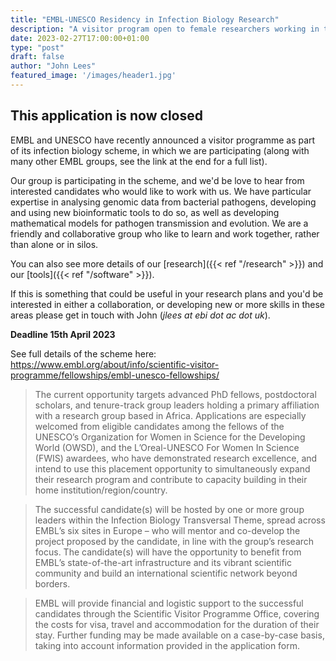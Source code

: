 ```yaml
---
title: "EMBL-UNESCO Residency in Infection Biology Research"
description: "A visitor program open to female researchers working in the area of Infection Biology, and having a primary affiliation with an African institution."
date: 2023-02-27T17:00:00+01:00
type: "post"
draft: false
author: "John Lees"
featured_image: '/images/header1.jpg'
---
```

## This application is now closed

EMBL and UNESCO have recently announced a visitor programme as part of its infection biology scheme,
in which we are participating (along with many other EMBL groups, see the link at
the end for a full list).

Our group is participating in the scheme, and we'd be love to hear from interested candidates
who would like to work with us. We have particular expertise in analysing
genomic data from bacterial pathogens, developing and using new bioinformatic tools
to do so, as well as developing mathematical models for pathogen transmission and evolution.
We are a friendly and collaborative group who like to learn and work together, rather
than alone or in silos.

You can also see more details of our [research]({{< ref "/research" >}}) and our
[tools]({{< ref "/software" >}}).

If this is something that could be useful in your research plans and you'd be interested in either
a collaboration, or developing new or more skills in these areas please get in touch with John (_jlees at ebi dot ac dot uk_).

**Deadline 15th April 2023**

See full details of the scheme here:
https://www.embl.org/about/info/scientific-visitor-programme/fellowships/embl-unesco-fellowships/

> The current opportunity targets advanced PhD fellows, postdoctoral scholars, and tenure-track group leaders holding a primary affiliation with a research group based in Africa. Applications are especially welcomed from eligible candidates among the fellows of the UNESCO’s Organization for Women in Science for the Developing World (OWSD), and the L’Oreal-UNESCO For Women In Science (FWIS) awardees, who have demonstrated research excellence, and intend to use this placement opportunity to simultaneously expand their research program and contribute to capacity building in their home institution/region/country.

> The successful candidate(s) will be hosted by one or more group leaders within the Infection Biology Transversal Theme, spread across EMBL’s six sites in Europe – who will mentor and co-develop the project proposed by the candidate, in line with the group’s research focus. The candidate(s) will have the opportunity to benefit from EMBL’s state-of-the-art infrastructure and its vibrant scientific community and build an international scientific network beyond borders.

> EMBL will provide financial and logistic support to the successful candidates through the Scientific Visitor Programme Office, covering the costs for visa, travel and accommodation for the duration of their stay. Further funding may be made available on a case-by-case basis, taking into account information provided in the application form.



